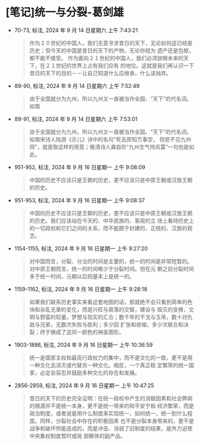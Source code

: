 # [笔记]统一与分裂-葛剑雄


-   70-73, 标注, 2024 年 9 月 14 日星期六 上午 7:43:21

    > 作为２０世纪的中国人，我们无意寻求昔日的天下，无论如何这已经是历史；但今天的中国是昔日的天下的产物，无论你视为
    > 遗产还是包袱，都不能不接受。 作为面向２１世纪的中国人，我们必须放眼未来的天下，在２１世纪的世界上占有我们应有
    > 的地位。这就是我们再认识一下昔日的天下的目的－－让自己知道什么应继承，什么该抛弃。

-   89-90, 标注, 2024 年 9 月 14 日星期六 上午 7:52:49

    > 由于全国就分为九州，所以九州又一直被当作全国、“天下”的代名词。如南

-   89-91, 标注, 2024 年 9 月 14 日星期六 上午 7:53:01

    > 由于全国就分为九州，所以九州又一直被当作全国、“天下”的代名词。如南宋诗人陆游《示儿》诗中的名句“死去原知万事空，
    > 但悲不见九州同”，就是取这样的用意；晚清诗人龚自珍“九州生气恃风雷”一句也是如此。

-   951-952, 标注, 2024 年 9 月 16 日星期一 上午 9:08:09

    > 中国的历史不应该只是王朝的历史，更不应该只是中原王朝或汉族王朝的历史。

-   951-953, 标注, 2024 年 9 月 16 日星期一 上午 9:08:37

    > 中国的历史不应该只是王朝的历史，更不应该只是中原王朝或汉族王朝的历史。我们应该站在今天的、中华民族的、客观的立
    > 场上看待历史上的一切政权和它们之间的关系，而不能囿于封建的、正统的、汉族的观念。

-   1154-1155, 标注, 2024 年 9 月 16 日星期一 上午 9:27:20

    > 对中国而言，分裂、分治的时间是主要的，统一的时间是非常短暂的。对中原王朝而言，统一的时间略少于分裂时间。但在元
    > 朝之前分裂时间多于统一时间，元朝以后则基本上是统一的。

-   1159-1162, 标注, 2024 年 9 月 16 日星期一 上午 9:28:18

    > 如果我们联系历史事实来看这套地图的话，那就绝不会只看到简单的色块和杂乱无章的变化，而是兴旺与衰落的交替，建设与
    > 毁灭的变换，文明与野蛮的较量，梦想与现实的汇合；数千年的干戈与玉帛，数十对仇敌与兄弟，无数次失败与胜利；多少回
    > 扩张和收缩，多少次联合和决裂；终于铸成了这同一颜色的神圣图形。

-   1903-1886, 标注, 2024 年 9 月 16 日星期一 上午 10:36:59

    > 统一是国家主权和最高行政权力的集中，而不是文化的一致，更不是用一种文化去消灭或代替另一种文化。相反，一个真正稳
    > 定繁荣的统一国家，必定会容忍并鼓励多种文化的存在和发展。

-   2856-2859, 标注, 2024 年 9 月 16 日星期一 上午 10:47:25

    > 昔日的天下的历史完全证明：在统一政权中产生的消极因素和社会弊病的根源并不是统一本身，更不是统一带来的和平安宁和
    > 经济繁荣，而是政治制度，或者说是用什么制度来实现统一，如何统一，统一到什么程度。同样，分裂社会中存在的积极因素
    > 也不是分裂本身带来的，更不是战争和破坏所能造成的，而是冲击、消弱了旧制度的结果，是外力迫使中央集权制度暂时或局
    > 部解体的副产品。

